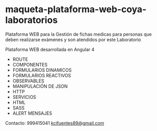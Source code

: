 # maqueta-plataforma-web-coya-laboratorios
Plataforma WEB para la Gestión de fichas medicas para personas que deben realizarse exámenes y son atendidos por este Laboratorio


Plataforma WEB desarrollada en Angular 4

- ROUTE
- COMPONENTES
- FORMULARIOS DINAMICOS
- FORMULARIOS REACTIVOS
- OBSERVABLES
- MANIPULACIÓN DE JSON
- HTTP
- SERVICIOS
- HTML
- SASS
- ALERT MENSAJES


Contacto: 999415041 kcifuentes89@gmail.com
